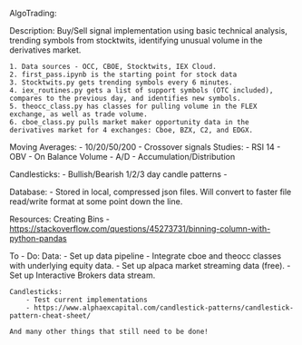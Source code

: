 AlgoTrading:


Description:
Buy/Sell signal implementation using basic technical analysis, trending symbols from stocktwits, identifying unusual volume in the derivatives market.

	1. Data sources - OCC, CBOE, Stocktwits, IEX Cloud.
	2. first_pass.ipynb is the starting point for stock data
	3. Stocktwits.py gets trending symbols every 6 minutes.
	4. iex_routines.py gets a list of support symbols (OTC included), compares to the previous day, and identifies new symbols.
	5. theocc_class.py has classes for pulling volume in the FLEX exchange, as well as trade volume.
	6. cboe_class.py pulls market maker opportunity data in the derivatives market for 4 exchanges: Cboe, BZX, C2, and EDGX.


Moving Averages:
	- 10/20/50/200
	- Crossover signals
Studies:
	- RSI 14
	- OBV - On Balance Volume
	- A/D - Accumulation/Distribution

Candlesticks:
	- Bullish/Bearish 1/2/3 day candle patterns
	-

Database:
	- Stored in local, compressed json files. Will convert to faster file read/write format at some point down the line.

Resources:
	Creating Bins  - https://stackoverflow.com/questions/45273731/binning-column-with-python-pandas



To - Do:
	Data:
		- Set up data pipeline
		- Integrate cboe and theocc classes with underlying equity data.
		- Set up alpaca market streaming data (free).
		- Set up Interactive Brokers data stream.

	Candlesticks:
		- Test current implementations
		- https://www.alphaexcapital.com/candlestick-patterns/candlestick-pattern-cheat-sheet/

	And many other things that still need to be done!
